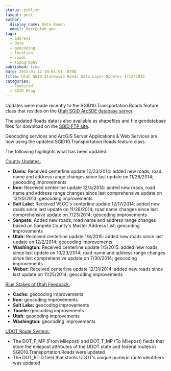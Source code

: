 ```yaml
---
status: publish
layout: post
author:
  display_name: Data Queen
  email: agrc@utah.gov
tags:
  - address
  - data
  - geocoding
  - location
  - roads
  - topography
published: true
date: 2015-01-12 10:03:51 -0700
title: Utah SGID Statewide Roads Data Layer Updates 1/12/2015
categories:
  - Featured
  - SGID Blog
---
```

<p>Updates were made recently to the SGID10.Transportation.Roads feature class that resides on the <a href="{{ "/sgid-database/" | prepend: site.baseurl }}">Utah SGID ArcSDE database server</a>.</p>
<p>The updated Roads data is also available as shapefiles and file geodatabase files for download on the <a href="ftp://ftp.agrc.utah.gov/UtahSGID_Vector/UTM12_NAD83/TRANSPORTATION/PackagedData/_Statewide/UtahRoadAndHighwaySystem/">SGID FTP site</a>.</p>
<p>Geocoding services and ArcGIS Server Applications & Web Services are now using the updated SGID10.Transportation.Roads feature class.</p>
<p>The following highlights what has been updated:</p>
<p><span style="text-decoration: underline;">County Updates:</span></p>
<ul>
<li><strong>Davis:</strong> Received centerline update 12/23/2014: added new roads, road name and address range changes since last update on 11/26/2014; geocoding improvements</li>
<li><strong>Iron:</strong> Received centerline update 12/4/2014: added new roads, road name and address range changes since last comprehensive update on 12/20/2013; geocoding improvements</li>
<li><strong>Salt Lake:</strong> Received VECC's centerline update 12/17/2014: added new roads since last update on 11/26/2014; road name changes since last comprehensive update on 7/23/2014; geocoding improvements</li>
<li><strong>Sanpete:</strong> Added new roads, road name and address range changes based on Sanpete County's Master Address List; geocoding improvements</li>
<li><strong>Utah:</strong> Received centerline update 1/8/2015: added new roads since last update on 12/2/2014; geocoding improvements</li>
<li><strong>Washington:</strong> Received centerline update 1/5/2015: added new roads since last update on 10/23/2014; road name and address range changes since last comprehensive update on 7/30/2014; geocoding improvements</li>
<li><strong>Weber:</strong> Received centerline update 12/31/2014: added new roads since last update on 11/25/2014; geocoding improvements</li>
</ul>
<p><span style="text-decoration: underline;">Blue Stakes of Utah Feedback:</span></p>
<ul>
<li><strong>Cache:</strong> geocoding improvements</li>
<li><strong>Iron:</strong> geocoding improvements</li>
<li><strong>Salt Lake:</strong> geocoding improvements</li>
<li><strong>Tooele:</strong> geocoding improvements</li>
<li><strong>Utah:</strong> geocoding improvements</li>
<li><strong>Washington:</strong> geocoding improvements</li>
</ul>
<p><span style="text-decoration: underline;">UDOT Route System:</span></p>
<ul>
<li>The DOT_F_MP (From Milepost) and DOT_T_MP (To Milepost) fields that store the milepost attributes of the UDOT state and federal routes in SGID10.Transportation.Roads were updated</li>
<li>The DOT_RTID field that stores UDOT's unique numeric route identifiers was updated</li>
